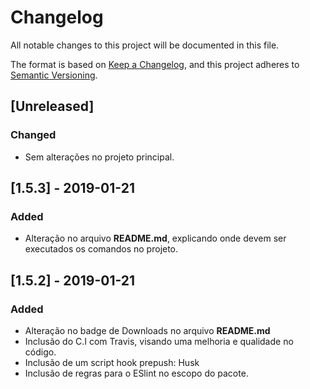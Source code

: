 # Changelog
All notable changes to this project will be documented in this file.

The format is based on [Keep a Changelog](https://keepachangelog.com/en/1.0.0/),
and this project adheres to [Semantic Versioning](https://semver.org/spec/v2.0.0.html).


## [Unreleased]
### Changed
- Sem alterações no projeto principal.

## [1.5.3] - 2019-01-21
### Added
- Alteração no arquivo **README.md**, explicando onde devem ser executados os comandos no projeto.

## [1.5.2] - 2019-01-21
### Added
- Alteração no badge de Downloads no arquivo **README.md**
- Inclusão do C.I com Travis, visando uma melhoria e qualidade no código.
- Inclusão de um script hook prepush: Husk
- Inclusão de regras para o ESlint no escopo do pacote.




